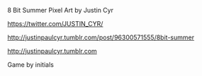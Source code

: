 8 Bit Summer Pixel Art by Justin Cyr

https://twitter.com/JUSTIN_CYR/

http://justinpaulcyr.tumblr.com/post/96300571555/8bit-summer

http://justinpaulcyr.tumblr.com

Game by initials